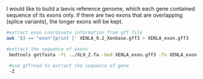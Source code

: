 I would like to build a laevis reference genome, which each gene contained sequence of its exons only. If there are two exons that are overlapping (splice variants), the longer exons will be kept. 
```bash
#extract exon coordinate information from gff file
awk '$3 == "exon"{print }' XENLA_9.2_Xenbase.gff3 > XENLA_exon.gff3

#extract the sequence of exons
 bedtools getfasta -fi ../XL9_2.fa -bed XENLA_exon.gff3 -fo XENLA_exon.fa
 
 #use gffread to extract the sequence of gene
 -Z 
 
```
